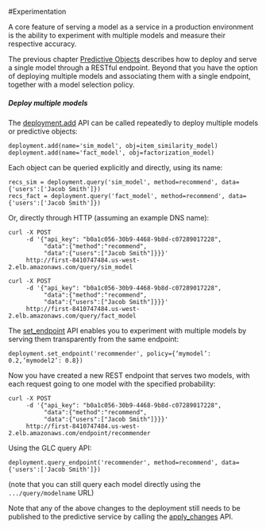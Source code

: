 #Experimentation

A core feature of serving a model as a service in a production environment is the ability to experiment with multiple models and measure their respective accuracy.

The previous chapter [Predictive Objects](https://dato.com/learn/userguide/deployment/pred-working-with-objects.html) describes how to deploy and serve a single model through a RESTful endpoint. Beyond that you have the option of deploying multiple models and associating them with a single endpoint, together with a model selection policy.

##### Deploy multiple models

The [deployment.add](https://tbd) API can be called repeatedly to deploy multiple models or predictive objects:

```no-highlight
deployment.add(name='sim_model', obj=item_similarity_model)
deployment.add(name='fact_model', obj=factorization_model)
```

Each object can be queried explicitly and directly, using its name:

```no-highlight
recs_sim = deployment.query('sim_model', method=recommend', data={'users':['Jacob Smith']})
recs_fact = deployment.query('fact_model', method=recommend', data={'users':['Jacob Smith']})
```

Or, directly through HTTP (assuming an example DNS name):

```no-highlight
curl -X POST
     -d '{"api_key": "b0a1c056-30b9-4468-9b8d-c07289017228",
          "data":{"method":"recommend",
          "data":{"users":["Jacob Smith"]}}}'
     http://first-8410747484.us-west-2.elb.amazonaws.com/query/sim_model

curl -X POST
     -d '{"api_key": "b0a1c056-30b9-4468-9b8d-c07289017228",
          "data":{"method":"recommend",
          "data":{"users":["Jacob Smith"]}}}'
     http://first-8410747484.us-west-2.elb.amazonaws.com/query/fact_model
```

The [set_endpoint](https://tbd) API enables you to experiment with multiple models by serving them transparently from the same endpoint:

```no-highlight
deployment.set_endpoint('recommender', policy={‘mymodel’: 0.2,’mymodel2’: 0.8})
```

Now you have created a new REST endpoint that serves two models, with each request going to one model with the specified probability:

```no-highlight
curl -X POST
     -d '{"api_key": "b0a1c056-30b9-4468-9b8d-c07289017228",
          "data":{"method":"recommend",
          "data":{"users":["Jacob Smith"]}}}'
     http://first-8410747484.us-west-2.elb.amazonaws.com/endpoint/recommender
```

Using the GLC query API:

```no-highlight
deployment.query_endpoint('recommender', method=recommend', data={'users':['Jacob Smith']})
```

(note that you can still query each model directly using the ``.../query/modelname`` URL)

Note that any of the above changes to the deployment still needs to be published to the predictive service by calling the [apply_changes](https://tbd) API.
